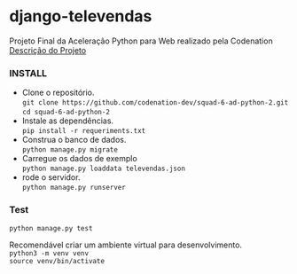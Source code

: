 # django-televendas
Projeto Final da Aceleração Python para Web realizado pela Codenation  
[Descrição do Projeto](README_CODENATION.md)  

### INSTALL  
- Clone o repositório.  
`git clone https://github.com/codenation-dev/squad-6-ad-python-2.git`  
`cd squad-6-ad-python-2`  
- Instale as dependências.  
`pip install -r requeriments.txt`  
- Construa o banco de dados.  
`python manage.py migrate`  
- Carregue os dados de exemplo  
`python manage.py loaddata televendas.json`  
- rode o servidor.  
`python manage.py runserver`  

### Test  
`python manage.py test`  


Recomendável criar um ambiente virtual para desenvolvimento.  
`python3 -m venv venv`  
`source venv/bin/activate`    

